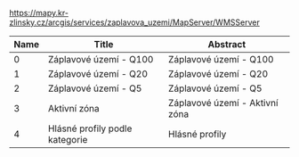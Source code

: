 https://mapy.kr-zlinsky.cz/arcgis/services/zaplavova_uzemi/MapServer/WMSServer

|Name|Title|Abstract|
|--|--|--|
|0|Záplavové území - Q100|Záplavové území - Q100|
|1|Záplavové území - Q20|Záplavové území - Q20|
|2|Záplavové území - Q5|Záplavové území - Q5|
|3|Aktivní zóna|Záplavové území - Aktivní zóna|
|4|Hlásné profily podle kategorie|Hlásné profily|
